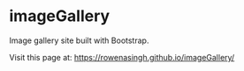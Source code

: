 # imageGallery
Image gallery site built with Bootstrap.

Visit this page at: https://rowenasingh.github.io/imageGallery/
